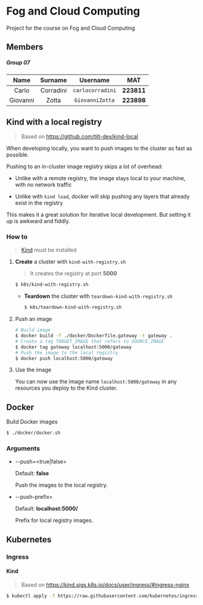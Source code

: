 # Fog and Cloud Computing

Project for the course on Fog and Cloud Computing

## Members

##### Group 07

|   Name   |  Surname  |     Username     |    MAT     |
| :------: | :-------: | :--------------: | :--------: |
|  Carlo   | Corradini | `carlocorradini` | **223811** |
| Giovanni |   Zotta   | `GiovanniZotta`  | **223898** |

## Kind with a local registry

> Based on <https://github.com/tilt-dev/kind-local>

When developing locally, you want to push images to the cluster as fast as possible.

Pushing to an in-cluster image registry skips a lot of overhead:

- Unlike with a remote registry, the image stays local to your machine, with no network traffic

- Unlike with `kind load`, docker will skip pushing any layers that already exist in the registry

This makes it a great solution for iterative local development. But setting it up is awkward and fiddly.

### How to

> [Kind](https://github.com/kubernetes-sigs/kind) must be installed

1. **Create** a cluster with `kind-with-registry.sh`

   > It creates the registry at port **5000**

   ```bash
   $ k8s/kind-with-registry.sh
   ```

   - **Teardown** the cluster with `teardown-kind-with-registry.sh`

     ```bash
     $ k8s/teardown-kind-with-registry.sh
     ```

2. Push an image

   ```bash
   # Build image
   $ docker build -f ./docker/Dockerfile.gateway -t gateway .
   # Create a tag TARGET_IMAGE that refers to SOURCE_IMAGE
   $ docker tag gateway localhost:5000/gateway
   # Push the image to the local registry
   $ docker push localhost:5000/gateway
   ```

3. Use the image

   You can now use the image name `localhost:5000/gateway` in any resources you deploy to the Kind cluster.

## Docker

Build Docker images

```bash
$ ./docker/docker.sh
```

### Arguments

- --push=<true|false>

  Default: **false**

  Push the images to the local registry.

- --push-prefix=<value>

  Default: **localhost:5000/**

  Prefix for local registry images.

## Kubernetes

### Ingress

#### Kind

> Based on <https://kind.sigs.k8s.io/docs/user/ingress/#ingress-nginx>

```bash
$ kubectl apply -f https://raw.githubusercontent.com/kubernetes/ingress-nginx/master/deploy/static/provider/kind/deploy.yaml
```